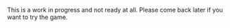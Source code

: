 This is a work in progress and not ready at all.
Please come back later if you want to try the game.

